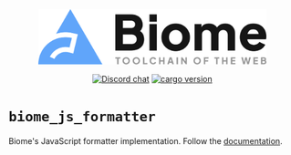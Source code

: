 <p align="center">
	<img alt="Biome - Toolchain of the web" width="400" src="https://raw.githubusercontent.com/biomejs/resources/main/svg/slogan-light-transparent.svg"/>
</p>

<div align="center">

[![Discord chat][discord-badge]][discord-url]
[![cargo version][cargo-badge]][cargo-url]

[discord-badge]: https://badgen.net/discord/online-members/BypW39g6Yc?icon=discord&label=discord&color=green
[discord-url]: https://discord.gg/BypW39g6Yc
[cargo-badge]: https://badgen.net/crates/v/biome_js_formatter?&color=green
[cargo-url]: https://crates.io/crates/biome_js_formatter/

</div>

# `biome_js_formatter`

Biome's JavaScript formatter implementation. Follow the [documentation](https://docs.rs/biome_js_formatter/latest).
